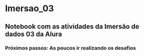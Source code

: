 # Imersao_03

## Notebook com as atividades da Imersão de dados 03 da Alura

### Próximos passos: As poucos ir realizando os desafios
